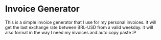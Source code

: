 # Invoice Generator

This is a simple invoice generator that I use for my personal invoices.
It will get the last exchange rate between BRL-USD from a valid weekday.
It will also format in the way I need my invoices and auto copy paste :P
